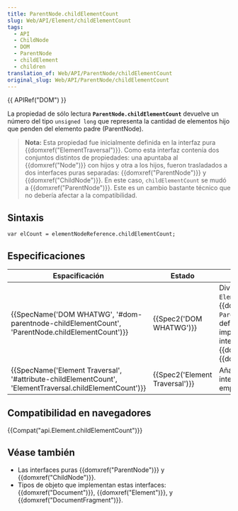 ```yaml
---
title: ParentNode.childElementCount
slug: Web/API/Element/childElementCount
tags:
  - API
  - ChildNode
  - DOM
  - ParentNode
  - childElement
  - children
translation_of: Web/API/ParentNode/childElementCount
original_slug: Web/API/ParentNode/childElementCount
---
```

{{ APIRef("DOM") }}

La propiedad de sólo lectura **`ParentNode.childElementCount`** devuelve un número del tipo `unsigned long` que representa la cantidad de elementos hijo que penden del elemento padre (ParentNode).

> **Nota:** Esta propiedad fue inicialmente definida en la interfaz pura {{domxref("ElementTraversal")}}. Como esta interfaz contenía dos conjuntos distintos de propiedades: una apuntaba al {{domxref("Node")}} con hijos y otra a los hijos, fueron trasladados a dos interfaces puras separadas: {{domxref("ParentNode")}} y {{domxref("ChildNode")}}. En este caso, `childElementCount` se mudó a {{domxref("ParentNode")}}. Este es un cambio bastante técnico que no debería afectar a la compatibilidad.

## Sintaxis

```
var elCount = elementNodeReference.childElementCount;
```

## Especificaciones

| Espacificación                                                                                                                           | Estado                                   | Comentario                                                                                                                                                                                                                                                        |
| ---------------------------------------------------------------------------------------------------------------------------------------- | ---------------------------------------- | ----------------------------------------------------------------------------------------------------------------------------------------------------------------------------------------------------------------------------------------------------------------- |
| {{SpecName('DOM WHATWG', '#dom-parentnode-childElementCount', 'ParentNode.childElementCount')}}         | {{Spec2('DOM WHATWG')}}         | Dividida la interfaz `ElementTraversal` en {{domxref("ChildNode")}} y `ParentNode`. Este método está ahora definido en la segunda. Se implementaron las nuevas interfaces en {{domxref("Document")}} y {{domxref("DocumentFragment")}}. |
| {{SpecName('Element Traversal', '#attribute-childElementCount', 'ElementTraversal.childElementCount')}} | {{Spec2('Element Traversal')}} | Añadida su definición inicial a la interfaz pura `ElementTraversal` y se emplea en {{domxref("Element")}}.                                                                                                                                                  |

## Compatibilidad en navegadores

{{Compat("api.Element.childElementCount")}}

## Véase también

- Las interfaces puras {{domxref("ParentNode")}} y {{domxref("ChildNode")}}.
- Tipos de objeto que implementan estas interfaces: {{domxref("Document")}}, {{domxref("Element")}}, y {{domxref("DocumentFragment")}}.
